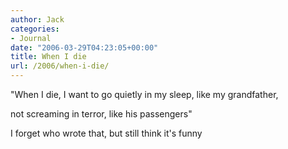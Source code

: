 ```yaml
---
author: Jack
categories:
- Journal
date: "2006-03-29T04:23:05+00:00"
title: When I die
url: /2006/when-i-die/
---
```


"When I die, I want to go quietly in my sleep, like my grandfather, 

not screaming in terror, like his passengers" 

I forget who wrote that, but still think it's funny